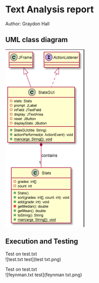 # Text Analysis report
Author: Graydon Hall

## UML class diagram
![text analysis UML](textAnalysisUML.png)<br>

## Execution and Testing
Test on test.txt<br>
![test.txt test](test txt.png)<br>

Test on test.txt<br>
![feynman.txt test](feynman txt.png)<br>